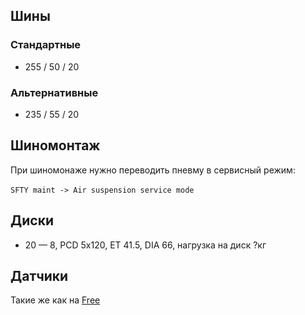 ## Шины
### Стандартные

  * 255 / 50 / 20

### Альтернативные

  * 235 / 55 / 20

## Шиномонтаж
При шиномонаже нужно переводить пневму в сервисный режим:<br><br>
`SFTY maint -> Air suspension service mode`

## Диски
  * 20 — 8, PCD 5x120, ET 41.5, DIA 66, нагрузка на диск ?кг


## Датчики
Такие же как на [Free](../free/tyres.md#датчики)
